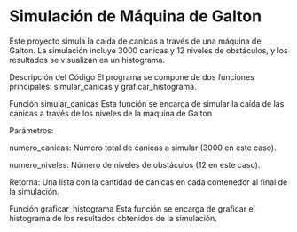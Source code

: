 # Simulación de Máquina de Galton

Este proyecto simula la caída de canicas a través de una máquina de Galton. La simulación incluye 3000 canicas y 12 niveles de obstáculos, y los resultados se visualizan en un histograma.

Descripción del Código
El programa se compone de dos funciones principales: simular_canicas y graficar_histograma.

Función simular_canicas
Esta función se encarga de simular la caída de las canicas a través de los niveles de la máquina de Galton

Parámetros:

numero_canicas: Número total de canicas a simular (3000 en este caso).

numero_niveles: Número de niveles de obstáculos (12 en este caso).

Retorna: Una lista con la cantidad de canicas en cada contenedor al final de la simulación.

Función graficar_histograma
Esta función se encarga de graficar el histograma de los resultados obtenidos de la simulación.

